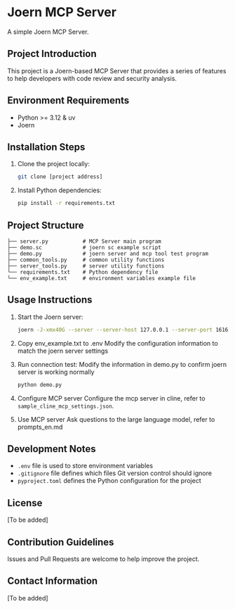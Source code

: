 # Joern MCP Server

A simple Joern MCP Server.

## Project Introduction

This project is a Joern-based MCP Server that provides a series of features to help developers with code review and security analysis.

## Environment Requirements

- Python >= 3.12 & uv
- Joern

## Installation Steps

1. Clone the project locally:
   ```bash
   git clone [project address]
   ```

2. Install Python dependencies:
   ```bash
   pip install -r requirements.txt
   ```

## Project Structure

```
├── server.py           # MCP Server main program
├── demo.sc             # joern sc example script
├── demo.py             # joern server and mcp tool test program
├── common_tools.py     # common utility functions
├── server_tools.py     # server utility functions
└── requirements.txt    # Python dependency file
└── env_example.txt     # environment variables example file
```

## Usage Instructions

1. Start the Joern server:
   ```bash
   joern -J-xmx40G --server --server-host 127.0.0.1 --server-port 16162 --server-auth-username user --server-auth-password password
   ```
2. Copy env_example.txt to .env
   Modify the configuration information to match the joern server settings

3. Run connection test:
   Modify the information in demo.py to confirm joern server is working normally
   ```bash
   python demo.py
   ```

4. Configure MCP server
   Configure the mcp server in cline, refer to `sample_cline_mcp_settings.json`.

5. Use MCP server
   Ask questions to the large language model, refer to prompts_en.md

## Development Notes

- `.env` file is used to store environment variables
- `.gitignore` file defines which files Git version control should ignore
- `pyproject.toml` defines the Python configuration for the project

## License

[To be added]

## Contribution Guidelines

Issues and Pull Requests are welcome to help improve the project.

## Contact Information

[To be added]